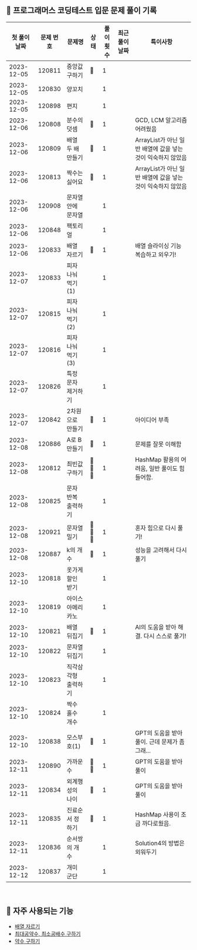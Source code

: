 ## 🚀 프로그래머스 코딩테스트 입문 문제 풀이 기록

| **첫 풀이 날짜** | **문제 번호** | **문제명**     | **상태** | **풀이 횟수** | **최근 풀이 날짜** | **특이사항**                               |
|-------------|-----------|-------------|--------|-----------|--------------|----------------------------------------|
| 2023-12-05  | 120811    | 중앙값 구하기     | 🤔     | 1         |              |                                        |
| 2023-12-05  | 120830    | 양꼬치         |        | 1         |              |                                        |
| 2023-12-05  | 120898    | 편지          |        | 1         |              |                                        |
| 2023-12-06  | 120808    | 분수의 덧셈      | 🤔     | 1         |              | GCD, LCM 알고리즘 어려웠음                     |
| 2023-12-06  | 120809    | 배열 두 배 만들기  | 🤔     | 1         |              | ArrayList가 아닌 일반 배열에 값을 넣는 것이 익숙하지 않았음 |
| 2023-12-06  | 120813    | 짝수는 싫어요     | 🤔     | 1         |              | ArrayList가 아닌 일반 배열에 값을 넣는 것이 익숙하지 않았음 |
| 2023-12-06  | 120908    | 문자열 안에 문자열  |        | 1         |              |                                        |
| 2023-12-06  | 120848    | 팩토리얼        |        | 1         |              |                                        |
| 2023-12-06  | 120833    | 배열 자르기      | 🤔     | 1         |              | 배열 슬라이싱 기능 복습하고 외우기!                   |
| 2023-12-07  | 120833    | 피자 나눠 먹기(1) |        | 1         |              |                                        |
| 2023-12-07  | 120815    | 피자 나눠 먹기(2) |        | 1         |              |                                        |
| 2023-12-07  | 120816    | 피자 나눠 먹기(3) |        | 1         |              |                                        |
| 2023-12-07  | 120826    | 특정 문자 제거하기  |        | 1         |              |                                        |
| 2023-12-07  | 120842    | 2차원으로 만들기   | 🤔     | 1         |              | 아이디어 부족                                |
| 2023-12-08  | 120886    | A로 B 만들기    | 🤔     | 1         |              | 문제를 잘못 이해함                             |
| 2023-12-08  | 120812    | 최빈값 구하기     | 🤔🤔🤔 | 1         |              | HashMap 활용의 어려움, 일반 풀이도 힘들어함.          |
| 2023-12-08  | 120825    | 문자 반복 출력하기  |        | 1         |              |                                        |
| 2023-12-08  | 120921    | 문자열 밀기      | 🤔🤔🤔 | 1         |              | 혼자 힘으로 다시 풀기!                          |
| 2023-12-08  | 120887    | k의 개수       | 🤔     | 1         |              | 성능을 고려해서 다시 풀기                         |
| 2023-12-10  | 120818    | 옷가게 할인 받기   |        | 1         |              |                                        |
| 2023-12-10  | 120819    | 아이스 아메리카노   |        | 1         |              |                                        |
| 2023-12-10  | 120821    | 배열 뒤집기      | 🤔     | 1         |              | AI의 도움을 받아 해결. 다시 스스로 풀기!              |
| 2023-12-10  | 120822    | 문자열 뒤집기     |        | 1         |              |                                        |
| 2023-12-10  | 120823    | 직각삼각형 출력하기  |        | 1         |              |                                        |
| 2023-12-10  | 120824    | 짝수 홀수 개수    |        | 1         |              |                                        |
| 2023-12-10  | 120838    | 모스부호(1)     | 🤔     | 1         |              | GPT의 도움을 받아 풀이. 근데 문제가 좀 그래...         |
| 2023-12-11  | 120890    | 가까운 수       | 🤔🤔   | 1         |              | GPT의 도움을 받아 풀이                         |
| 2023-12-11  | 120834    | 외계행성의 나이    | 🤔     | 1         |              | GPT의 도움을 받아 풀이                         |
| 2023-12-11  | 120835    | 진료순서 정하기    | 🤔     | 1         |              | HashMap 사용이 조금 까다로웠음.                  |
| 2023-12-11  | 120836    | 순서쌍의 개수     |        | 1         |              | Solution4의 방법은 외워두기                    |
| 2023-12-12  | 120837    | 개미 군단       |        | 1         |              |                                        |

<br/>

## 📖 자주 사용되는 기능

- [배열 자르기](https://github.com/MrKeeplearning/algorithm/blob/main/src/main/java/programmers/tips/Slicing_Arrays_In_Java.md)
- [최대공약수, 최소공배수 구하기]()
- [약수 구하기]()
